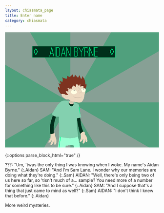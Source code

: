 ```yaml
---
layout: chiasmata_page
title: Enter name
category: chiasmata
---
```


![023](/chiasmata/images/narrative/022.gif)

{::options parse_block_html="true" /}
<div class="dialogue">
???: "Um, 'twas the only thing I was knowing when I woke. My name's Aidan Byrne."
{:.Aidan}
SAM: "And I'm Sam Lane. I wonder why our memories are doing what they're doing."
{:.Sam}
AIDAN: "Well, there's only being two of us here so far, so 'tisn't much of a... sample? You need more of a number for something like this to be sure."
{:.Aidan}
SAM: "And I suppose that's a thing that just came to mind as well?"
{:.Sam}
AIDAN: "I don't think I knew that before."
{:.Aidan}
</div>

More weird mysteries.